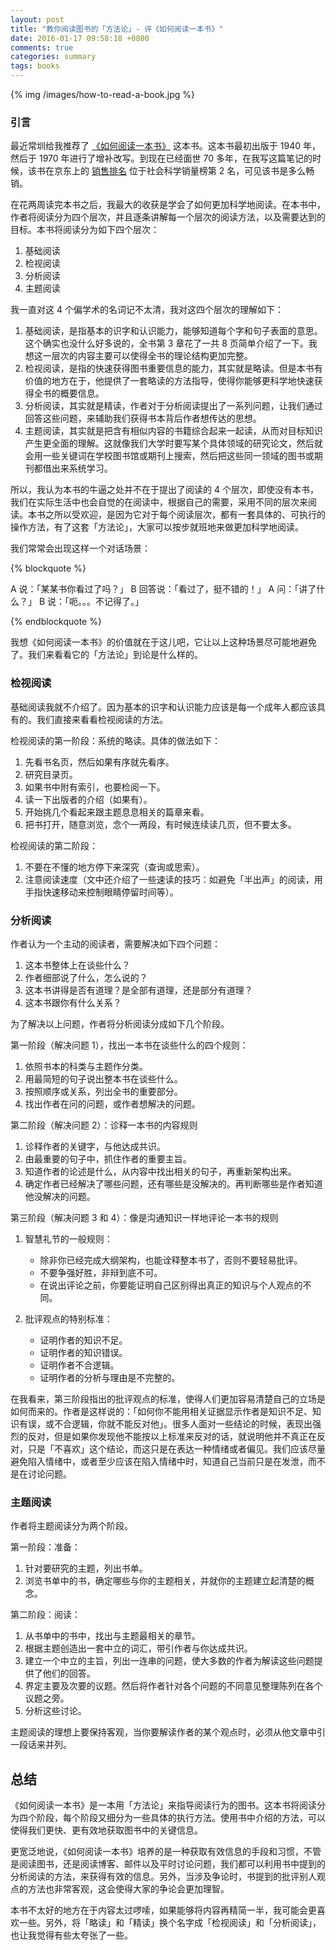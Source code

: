 ```yaml
---
layout: post
title: "教你阅读图书的「方法论」- 评《如何阅读一本书》"
date: 2016-01-17 09:58:18 +0800
comments: true
categories: summary
tags: books
---
```


{% img /images/how-to-read-a-book.jpg %}

### 引言

最近常圳给我推荐了 [《如何阅读一本书》](http://item.jd.com/11435655.html) 这本书。这本书最初出版于 1940 年，然后于 1970 年进行了增补改写。到现在已经面世 70 多年，在我写这篇笔记的时候，该书在京东上的 [销售排名](http://book.jd.com/booktop/0-0-0.html?category=3281-0-0-0-10001-1) 位于社会科学销量榜第 2 名，可见该书是多么畅销。

在花两周读完本书之后，我最大的收获是学会了如何更加科学地阅读。在本书中，作者将阅读分为四个层次，并且逐条讲解每一个层次的阅读方法，以及需要达到的目标。本书将阅读分为如下四个层次：

 1. 基础阅读
 2. 检视阅读
 3. 分析阅读
 4. 主题阅读

我一直对这 4 个偏学术的名词记不太清，我对这四个层次的理解如下：

 1. 基础阅读，是指基本的识字和认识能力，能够知道每个字和句子表面的意思。这个确实也没什么好多说的，全书第 3 章花了一共 8 页简单介绍了一下。我想这一层次的内容主要可以使得全书的理论结构更加完整。
 2. 检视阅读，是指的快速获得图书重要信息的能力，其实就是略读。但是本书有价值的地方在于，他提供了一套略读的方法指导，使得你能够更科学地快速获得全书的概要信息。
 3. 分析阅读，其实就是精读，作者对于分析阅读提出了一系列问题，让我们通过回答这些问题，来辅助我们获得书本背后作者想传达的思想。
 4. 主题阅读，其实就是把含有相似内容的书籍综合起来一起读，从而对目标知识产生更全面的理解。这就像我们大学时要写某个具体领域的研究论文，然后就会用一些关键词在学校图书馆或期刊上搜索，然后把这些同一领域的图书或期刊都借出来系统学习。

 所以，我认为本书的牛逼之处并不在于提出了阅读的 4 个层次，即使没有本书，我们在实际生活中也会自觉的在阅读中，根据自己的需要，采用不同的层次来阅读。本书之所以受欢迎，是因为它对于每个阅读层次，都有一套具体的、可执行的操作方法，有了这套「方法论」，大家可以按步就班地来做更加科学地阅读。

我们常常会出现这样一个对话场景：

{% blockquote %}

A 说：「某某书你看过了吗？」
B 回答说：「看过了，挺不错的！」
A 问：「讲了什么？」
B 说：「呃。。。不记得了。」

{% endblockquote %}

我想《如何阅读一本书》的价值就在于这儿吧，它让以上这种场景尽可能地避免了。我们来看看它的「方法论」到论是什么样的。

### 检视阅读

基础阅读我就不介绍了。因为基本的识字和认识能力应该是每一个成年人都应该具有的。我们直接来看看检视阅读的方法。

检视阅读的第一阶段：系统的略读。具体的做法如下：

 1. 先看书名页，然后如果有序就先看序。
 1. 研究目录页。
 1. 如果书中附有索引，也要检阅一下。
 1. 读一下出版者的介绍（如果有）。
 1. 开始挑几个看起来跟主题息息相关的篇章来看。
 1. 把书打开，随意浏览，念个一两段，有时候连续读几页，但不要太多。

检视阅读的第二阶段：

 1. 不要在不懂的地方停下来深究（查询或思索）。
 1. 注意阅读速度（文中还介绍了一些速读的技巧：如避免「半出声」的阅读，用手指快速移动来控制眼睛停留时间等）。

### 分析阅读

作者认为一个主动的阅读者，需要解决如下四个问题：

 1. 这本书整体上在谈些什么？
 1. 作者细部说了什么，怎么说的？
 1. 这本书讲得是否有道理？是全部有道理，还是部分有道理？
 1. 这本书跟你有什么关系？

为了解决以上问题，作者将分析阅读分成如下几个阶段。

第一阶段（解决问题 1），找出一本书在谈些什么的四个规则：

 1. 依照书本的科类与主题作分类。
 1. 用最简短的句子说出整本书在谈些什么。
 1. 按照顺序或关系，列出全书的重要部分。
 1. 找出作者在问的问题，或作者想解决的问题。

第二阶段（解决问题 2）：诊释一本书的内容规则

 1. 诊释作者的关键字，与他达成共识。
 1. 由最重要的句子中，抓住作者的重要主旨。
 1. 知道作者的论述是什么，从内容中找出相关的句子，再重新架构出来。
 1. 确定作者已经解决了哪些问题，还有哪些是没解决的。再判断哪些是作者知道他没解决的问题。

第三阶段（解决问题 3 和 4）：像是沟通知识一样地评论一本书的规则

 1. 智慧礼节的一般规则：

    * 除非你已经完成大纲架构，也能诠释整本书了，否则不要轻易批评。
    * 不要争强好胜，非辩到底不可。
    * 在说出评论之前，你要能证明自己区别得出真正的知识与个人观点的不同。

 1. 批评观点的特别标准：

    * 证明作者的知识不足。
    * 证明作者的知识错误。
    * 证明作者不合逻辑。
    * 证明作者的分析与理由是不完整的。

在我看来，第三阶段指出的批评观点的标准，使得人们更加容易清楚自己的立场是如何而来的。作者是这样说的：「如何你不能用相关证据显示作者是知识不足、知识有误，或不合逻辑，你就不能反对他」。很多人面对一些结论的时候，表现出强烈的反对，但是如果你发现他不能按以上标准来反对的话，就说明他并不真正在反对，只是「不喜欢」这个结论，而这只是在表达一种情绪或者偏见。我们应该尽量避免陷入情绪中，或者至少应该在陷入情绪中时，知道自己当前只是在发泄，而不是在讨论问题。


### 主题阅读

作者将主题阅读分为两个阶段。

第一阶段：准备：

 1. 针对要研究的主题，列出书单。
 1. 浏览书单中的书，确定哪些与你的主题相关，并就你的主题建立起清楚的概念。

第二阶段：阅读：

 1. 从书单中的书中，找出与主题最相关的章节。
 1. 根据主题创造出一套中立的词汇，带引作者与你达成共识。
 1. 建立一个中立的主旨，列出一连串的问题，使大多数的作者为解读这些问题提供了他们的回答。
 1. 界定主要及次要的议题。然后将作者针对各个问题的不同意见整理陈列在各个议题之旁。
 1. 分析这些讨论。

主题阅读的理想上要保持客观，当你要解读作者的某个观点时，必须从他文章中引一段话来并列。

## 总结

《如何阅读一本书》是一本用「方法论」来指导阅读行为的图书。这本书将阅读分为四个阶段，每个阶段又细分为一些具体的执行方法。使用书中介绍的方法，可以使得我们更快、更有效地获取图书中的关键信息。

更宽泛地说，《如何阅读一本书》培养的是一种获取有效信息的手段和习惯，不管是阅读图书，还是阅读博客、邮件以及平时讨论问题，我们都可以利用书中提到的分析阅读的方法，来获得有效的信息。另外，当涉及争论时，书提到的批评别人观点的方法也非常客观，这会使得大家的争论会更加理智。

本书不太好的地方在于内容太过啰嗦，如果能够将内容再精简一半，我可能会更喜欢一些。另外，将「略读」和「精读」换个名字成「检视阅读」和「分析阅读」，也让我觉得有些太夸张了一些。
